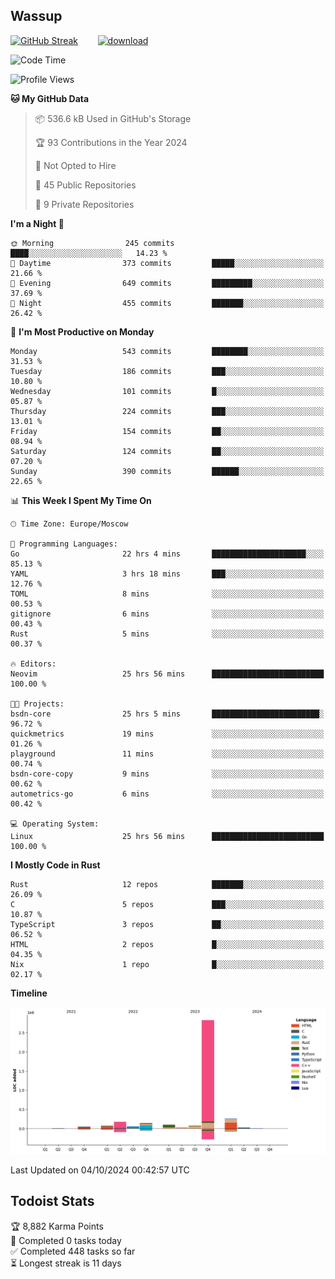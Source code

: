 ## Wassup

<!--
-->

[![GitHub Streak](http://github-readme-streak-stats.herokuapp.com?user=archeoss&theme=shades-of-purple&hide_border=true&date_format=j%20M%5B%20Y%5D)](https://git.io/streak-stats)&nbsp;&nbsp;&nbsp;&nbsp;&nbsp;&nbsp;&nbsp;&nbsp;[![download](https://user-images.githubusercontent.com/68448737/147796309-d8b65b1d-4dde-40d9-b03a-2b42aaa6cd43.jpeg)
](http://bmstu.ru/)

<!--START_SECTION:waka-->
![Code Time](http://img.shields.io/badge/Code%20Time-3%2C315%20hrs%2056%20mins-blue)

![Profile Views](http://img.shields.io/badge/Profile%20Views-0-blue)

**🐱 My GitHub Data** 

> 📦 536.6 kB Used in GitHub's Storage 
 > 
> 🏆 93 Contributions in the Year 2024
 > 
> 🚫 Not Opted to Hire
 > 
> 📜 45 Public Repositories 
 > 
> 🔑 9 Private Repositories 
 > 
**I'm a Night 🦉** 

```text
🌞 Morning                245 commits         ████░░░░░░░░░░░░░░░░░░░░░   14.23 % 
🌆 Daytime                373 commits         █████░░░░░░░░░░░░░░░░░░░░   21.66 % 
🌃 Evening                649 commits         █████████░░░░░░░░░░░░░░░░   37.69 % 
🌙 Night                  455 commits         ███████░░░░░░░░░░░░░░░░░░   26.42 % 
```
📅 **I'm Most Productive on Monday** 

```text
Monday                   543 commits         ████████░░░░░░░░░░░░░░░░░   31.53 % 
Tuesday                  186 commits         ███░░░░░░░░░░░░░░░░░░░░░░   10.80 % 
Wednesday                101 commits         █░░░░░░░░░░░░░░░░░░░░░░░░   05.87 % 
Thursday                 224 commits         ███░░░░░░░░░░░░░░░░░░░░░░   13.01 % 
Friday                   154 commits         ██░░░░░░░░░░░░░░░░░░░░░░░   08.94 % 
Saturday                 124 commits         ██░░░░░░░░░░░░░░░░░░░░░░░   07.20 % 
Sunday                   390 commits         ██████░░░░░░░░░░░░░░░░░░░   22.65 % 
```


📊 **This Week I Spent My Time On** 

```text
🕑︎ Time Zone: Europe/Moscow

💬 Programming Languages: 
Go                       22 hrs 4 mins       █████████████████████░░░░   85.13 % 
YAML                     3 hrs 18 mins       ███░░░░░░░░░░░░░░░░░░░░░░   12.76 % 
TOML                     8 mins              ░░░░░░░░░░░░░░░░░░░░░░░░░   00.53 % 
gitignore                6 mins              ░░░░░░░░░░░░░░░░░░░░░░░░░   00.43 % 
Rust                     5 mins              ░░░░░░░░░░░░░░░░░░░░░░░░░   00.37 % 

🔥 Editors: 
Neovim                   25 hrs 56 mins      █████████████████████████   100.00 % 

🐱‍💻 Projects: 
bsdn-core                25 hrs 5 mins       ████████████████████████░   96.72 % 
quickmetrics             19 mins             ░░░░░░░░░░░░░░░░░░░░░░░░░   01.26 % 
playground               11 mins             ░░░░░░░░░░░░░░░░░░░░░░░░░   00.74 % 
bsdn-core-copy           9 mins              ░░░░░░░░░░░░░░░░░░░░░░░░░   00.62 % 
autometrics-go           6 mins              ░░░░░░░░░░░░░░░░░░░░░░░░░   00.42 % 

💻 Operating System: 
Linux                    25 hrs 56 mins      █████████████████████████   100.00 % 
```

**I Mostly Code in Rust** 

```text
Rust                     12 repos            ███████░░░░░░░░░░░░░░░░░░   26.09 % 
C                        5 repos             ███░░░░░░░░░░░░░░░░░░░░░░   10.87 % 
TypeScript               3 repos             ██░░░░░░░░░░░░░░░░░░░░░░░   06.52 % 
HTML                     2 repos             █░░░░░░░░░░░░░░░░░░░░░░░░   04.35 % 
Nix                      1 repo              █░░░░░░░░░░░░░░░░░░░░░░░░   02.17 % 
```



**Timeline**

![Lines of Code chart](https://raw.githubusercontent.com/archeoss/archeoss/master/assets/bar_graph.png)


 Last Updated on 04/10/2024 00:42:57 UTC
<!--END_SECTION:waka-->

## Todoist Stats

<!-- TODO-IST:START -->
🏆  8,882 Karma Points           
🌸  Completed 0 tasks today           
✅  Completed 448 tasks so far           
⏳  Longest streak is 11 days
<!-- TODO-IST:END -->
